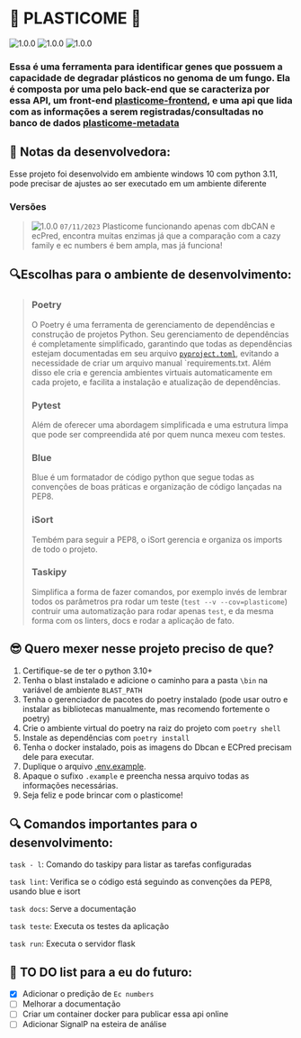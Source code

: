 [tag1-image]: https://img.shields.io/badge/-1.0.0-purple

[python-image]:https://img.shields.io/badge/python-^3.10-yellow
[blast-image]:https://img.shields.io/badge/blast-^2.15-gree
[poetry-image]: https://img.shields.io/badge/poetry-^1.5.1-blue


# 🍄 PLASTICOME 🍄
![1.0.0][python-image] ![1.0.0][poetry-image] ![1.0.0][blast-image]
### Essa é uma ferramenta para identificar genes que possuem a capacidade de degradar plásticos no genoma de um fungo. Ela é composta por uma pelo back-end que se caracteriza por essa API, um front-end [plasticome-frontend](https://github.com/blueevee/plasticome-frontend), e uma api que lida com as informações a serem registradas/consultadas no banco de dados [plasticome-metadata](https://github.com/blueevee/plasticome-metadata)

## 💙 Notas da desenvolvedora:
Esse projeto foi desenvolvido em ambiente windows 10 com python 3.11, pode precisar de ajustes ao ser executado em um ambiente diferente

### Versões
>![1.0.0][tag1-image] `07/11/2023`
> Plasticome funcionando apenas com dbCAN e ecPred, encontra muitas enzimas já que a comparação com a cazy family e ec numbers é bem ampla, mas já funciona!

## 🔍Escolhas para o ambiente de desenvolvimento:
> ### Poetry
> O Poetry é uma ferramenta de gerenciamento de dependências e construção de projetos Python. Seu gerenciamento de dependências é completamente simplificado, garantindo que todas as dependências estejam documentadas em seu arquivo  [`pyproject.toml`](pyproject.toml), evitando a necessidade de criar um arquivo manual `requirements.txt. Além disso ele cria e gerencia ambientes virtuais automaticamente em cada projeto, e facilita a instalação e atualização de dependências.
>
> ### Pytest
> Além de oferecer uma abordagem simplificada e uma estrutura limpa que pode ser compreendida até por quem nunca mexeu com testes.
>
> ### Blue
> Blue é um formatador de código python que segue todas as convenções de boas práticas e organização de código lançadas na PEP8.
>
> ### iSort
>Tembém para seguir a PEP8, o iSort gerencia e organiza os imports de todo o projeto.
>
> ### Taskipy
> Simplifica a forma de fazer comandos, por exemplo invés de lembrar todos os parâmetros pra rodar um teste (`test --v --cov=plasticome`) contruir uma automatização para rodar apenas `test`, e da mesma forma com os linters, docs e rodar a aplicação de fato.

## 😎 Quero mexer nesse projeto preciso de que?
1. Certifique-se de ter o python 3.10+
2. Tenha o blast instalado e adicione o caminho para a pasta `\bin` na variável de ambiente `BLAST_PATH`
3. Tenha o gerenciador de pacotes do poetry instalado (pode usar outro e instalar as bibliotecas manualmente, mas recomendo fortemente o poetry)
4. Crie o ambiente virtual do poetry na raiz do projeto com `poetry shell`
5. Instale as dependências com `poetry install`
6. Tenha o docker instalado, pois as imagens do Dbcan e ECPred precisam dele para executar.
6. Duplique o arquivo [.env.example](/plasticome-backend/.env.example).
7. Apaque o sufixo `.example` e preencha nessa arquivo todas as informações necessárias.
7. Seja feliz e pode brincar com o plasticome!

## 🔍 Comandos importantes para o desenvolvimento:
`task - l`: Comando do taskipy para listar as tarefas configuradas

`task lint`: Verifica se o código está seguindo as convenções da PEP8, usando blue e isort

`task docs`: Serve a documentação

`task teste`: Executa os testes da aplicação

`task run`: Executa o servidor flask

## 🧾 TO DO list para a eu do futuro:
- [X] Adicionar o predição de `Ec numbers`
- [ ] Melhorar  a documentação
- [ ] Criar um container docker para publicar essa api online
- [ ] Adicionar SignalP na esteira de análise